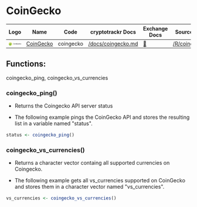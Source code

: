 # CoinGecko

| Logo                                     | Name                                    | Code      | cryptotrackr Docs                                                                              | Exchange Docs                                        | Source Code                                                                            |
|------------|------------|------------|------------|------------|------------|
| ![coingecko](/man/figures/coingecko.png) | [CoinGecko](https://www.coingecko.com/) | coingecko | [/docs/coingecko.md](https://github.com/TrevorFrench/cryptotrackr/blob/main/docs/coingecko.md) | [🏢](https://www.coingecko.com/en/api/documentation) | [/R/coingecko.R](https://github.com/TrevorFrench/cryptotrackr/blob/main/R/coingecko.R) |

## Functions:

coingecko_ping, coingecko_vs_currencies

### coingecko_ping()

-   Returns the Coingecko API server status

-   The following example pings the CoinGecko API and stores the resulting list in a variable named "status".

``` r
status <- coingecko_ping()
```

### coingecko_vs_currencies()

-   Returns a character vector containg all supported currencies on Coingecko.

-   The following example gets all vs_currencies supported on CoinGecko and stores them in a character vector named "vs_currencies".

``` r
vs_currencies <- coingecko_vs_currencies()
```
